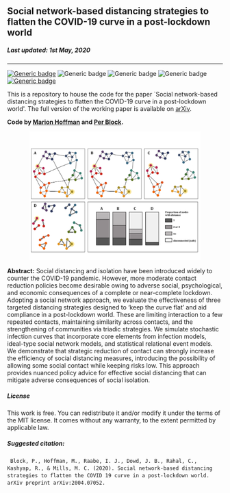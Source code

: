 
## Social network-based distancing strategies to flatten the COVID-19 curve in a post-lockdown world
##### Last updated: 1st May, 2020
--- 
[![Generic badge](https://img.shields.io/badge/Language-R-blue.svg)](https://shields.io/) ![Generic badge](https://img.shields.io/badge/Maintained-Yes-green.svg) ![Generic badge](https://img.shields.io/badge/License-MIT-red.svg) ![Generic badge](https://img.shields.io/badge/Maintained-Yes-green.svg) [![Generic badge](https://img.shields.io/badge/Language-R-blue.svg)](https://shields.io/)

This is a repository to house the code for the paper `Social network-based distancing strategies to flatten the COVID-19 curve in a post-lockdown world'. The full version of the working paper is available on [arXiv](https://arxiv.org/abs/2004.07052). 

**Code by [Marion Hoffman](https://twitter.com/marion_hof) and [Per Block](https://twitter.com/block_per?lang=en-gb).**

<p align="center">
  <img src="https://github.com/OxfordDemSci/network_corona/blob/master/figures/Figure2.png" width="400"/>
</p>

**Abstract:**
Social distancing and isolation have been introduced widely to counter the COVID-19 pandemic. However, more moderate contact reduction policies become desirable owing to adverse social, psychological, and economic consequences of a complete or near-complete lockdown. Adopting a social network approach, we evaluate the effectiveness of three targeted distancing strategies designed to ‘keep the curve flat’ and aid compliance in a post-lockdown world. These are limiting interaction to a few repeated contacts, maintaining similarity across contacts, and the strengthening of communities via triadic strategies. We simulate stochastic infection curves that incorporate core elements from infection models, ideal-type social network models, and statistical relational event models. We demonstrate that strategic reduction of contact can strongly increase the efficiency of social distancing measures, introducing the possibility of allowing some social contact while keeping risks low. This approach provides nuanced policy advice for effective social distancing that can mitigate adverse consequences of social isolation.

##### License

This work is free. You can redistribute it and/or modify it under the terms of the MIT license. It comes without any warranty, to the extent permitted by applicable law.

##### Suggested citation:

` Block, P., Hoffman, M., Raabe, I. J., Dowd, J. B., Rahal, C., Kashyap, R., & Mills, M. C. (2020). Social network-based distancing strategies to flatten the COVID 19 curve in a post-lockdown world. arXiv preprint arXiv:2004.07052.`
